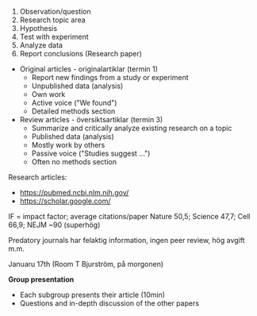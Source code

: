 1. Observation/question
2. Research topic area
3. Hypothesis
4. Test with experiment
5. Analyze data
6. Report conclusions (Research paper)


- Original articles - originalartiklar (termin 1)
	- Report new findings from a study or experiment
	- Unpublished data (analysis)
	- Own work
	- Active voice ("We found")
	- Detailed methods section
- Review articles - översiktsartiklar (termin 3)
	- Summarize and critically analyze existing research on a topic
	- Published data (analysis)
	- Mostly work by others
	- Passive voice ("Studies suggest ...")
	- Often no methods section

Research articles:
- https://pubmed.ncbi.nlm.nih.gov/
- https://scholar.google.com/

IF = impact factor; average citations/paper
Nature 50,5; Science 47,7; Cell 66,9; NEJM ~90 (superhög)

Predatory journals har felaktig information, ingen peer review, hög avgift m.m.

Januaru 17th (Room T Bjurström, på morgonen)

**Group presentation**
- Each subgroup presents their article (10min)
- Questions and in-depth discussion of the other papers

